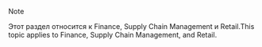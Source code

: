 > [!NOTE]
> <span data-ttu-id="b0395-101">Этот раздел относится к Finance, Supply Chain Management и Retail.</span><span class="sxs-lookup"><span data-stu-id="b0395-101">This topic applies to Finance, Supply Chain Management, and Retail.</span></span> 

